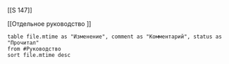 
[[S 147]]

[[Отдельное руководство ]]


```dataview 
table file.mtime as "Изменение", comment as "Комментарий", status as "Прочитал"
from #Руководство 
sort file.mtime desc